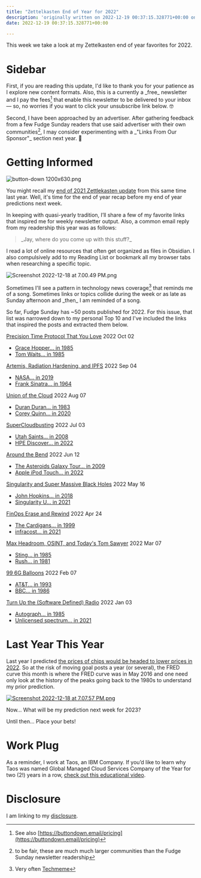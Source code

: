 ```yaml
---
title: "Zettelkasten End of Year for 2022"
description: 'originally written on 2022-12-19 00:37:15.328771+00:00 on LAMP with vi, WordPress, Jekyll, Gatsby Cloud, Netlify, Revue, Substack, or Buttondown'
date: 2022-12-19 00:37:15.328771+00:00

---
```


This week we take a look at my Zettelkasten end of year favorites for 2022.

# Sidebar

First, if you are reading this update, I'd like to thank you for your patience as I explore new content formats. Also, this is a currently a \_free\_ newsletter and I pay the fees[^0] that enable this newsletter to be delivered to your inbox — so, no worries if you want to click your unsubscribe link below. 🤓

Second, I have been approached by an advertiser. After gathering feedback from a few Fudge Sunday readers that use said advertiser with their own communities[^1], I may consider experimenting with a \_"Links From Our Sponsor"\_ section next year. 🤔

# Getting Informed

![button-down 1200x630.png](https://buttondown-attachments.s3.us-west-2.amazonaws.com/images/c81ca173-9c49-4958-8bf9-094528d4e27c.png)

You might recall my [end of 2021 Zettlekasten update](https://fudge.org/archive/fudge-sunday-zettelkasten-end-of-year-favorites) from this same time last year. Well, it's time for the end of year recap before my end of year predictions next week. 

In keeping with quasi-yearly tradition, I’ll share a few of my favorite links that inspired me for weekly newsletter output. Also, a common email reply from my readership this year was as follows:

> \_Jay, where do you come up with this stuff?\_ 

I read a lot of online resources that often get organized as files in Obsidian. I also compulsively add to my Reading List or bookmark all my browser tabs when researching a specific topic.

![Screenshot 2022-12-18 at 7.00.49 PM.png](https://buttondown-attachments.s3.us-west-2.amazonaws.com/images/20cd5cc8-7ee9-4ded-9a21-af75c2d3fea9.png) 

Sometimes I'll see a pattern in technology news coverage[^2] that reminds me of a song. Sometimes links or topics collide during the week or as late as Sunday afternoon and \_then\_ I am reminded of a song.

So far, Fudge Sunday has ~50 posts published for 2022. For this issue, that list was narrowed down to my personal Top 10 and I've included the links that inspired the posts and extracted them below.

[Precision Time Protocol That You Love](https://fudge.org/archive/precision-time-protocol-that-you-love/) 2022 Oct 02

- [Grace Hopper... in 1985](https://www.youtube.com/watch?v=ZR0ujwlvbkQ)
- [Tom Waits... in 1985](https://www.youtube.com/watch?v=VhWTDvPLGTE)

[Artemis, Radiation Hardening, and IPFS](https://fudge.org/archive/artemis-radiation-hardening-and-ipfs/) 2022 Sep 04

- [NASA... in 2019](https://www.youtube.com/watch?v=ozdt9z7V4xY)
- [Frank Sinatra... in 1964](https://www.youtube.com/watch?v=ZEcqHA7dbwM)

[Union of the Cloud](https://fudge.org/archive/union-of-the-cloud/) 2022 Aug 07

- [Duran Duran... in 1983](https://www.youtube.com/watch?v=n6p5Q6\_JBes)
- [Corey Quinn... in 2020](https://www.youtube.com/watch?v=uLk08Ohu-B0)

[SuperCloudbusting](https://fudge.org/archive/supercloudbusting/) 2022 Jul 03

- [Utah Saints... in 2008](https://www.youtube.com/watch?v=m97WlpsuU74)
- [HPE Discover... in 2022](https://www.youtube.com/clip/Ugkxuqz4mHpv77X7LEXAuKgoE8ppQyWiUJsU)

[Around the Bend](https://fudge.org/archive/around-the-bend/) 2022 Jun 12

- [The Asteroids Galaxy Tour... in 2009](https://www.youtube.com/watch?v=XoGMg6Uz8jg)
- [Apple iPod Touch... in 2022](https://www.techmeme.com/220510/p29?utm\_campaign=Start%20the%20week%20more%20informed&utm\_medium=email&utm\_source=Revue%20newsletter#a220510p29)

[Singularity and Super Massive Black Holes](https://fudge.org/archive/fudge-sunday-singularity-and-super-massive-black) 2022 May 16

- [John Hopkins... in 2018](https://www.youtube.com/watch?v=lkvnpHFajt0)
- [Singularity U... in 2021](https://www.nytimes.com/2021/02/16/us/peter-diamandis-covid-ca.html)

[FinOps Erase and Rewind](https://fudge.org/archive/fudge-sunday-finops-erase-and-rewind) 2022 Apr 24

- [The Cardigans... in 1999](https://www.youtube.com/watch?v=6WOYnv59Bi8)
- [infracost... in 2021](https://github.com/infracost)

[Max Headroom, OSINT, and Today's Tom Sawyer](https://fudge.org/archive/fudge-sunday-max-headroom-osint-and-todays-tom/) 2022 Mar 07

- [Sting... in 1985](https://www.youtube.com/watch?v=wHylQRVN2Qs)
- [Rush... in 1981](https://www.youtube.com/watch?v=auLBLk4ibAk)

[99 6G Balloons](https://fudge.org/archive/fudge-sunday-99-6g-balloons) 2022 Feb 07

- [AT&T... in 1993](https://www.youtube.com/watch?v=iJK792H3eBU) 
- [BBC... in 1986](https://www.youtube.com/watch?v=9or2BpV0W9g)

[Turn Up the (Software Defined) Radio](https://fudge.org/archive/fudge-sunday-turn-up-the-software-defined-radio) 2022 Jan 03

- [Autograph... in 1985](https://www.latimes.com/archives/la-xpm-1985-04-18-ca-23782-story.html)
- [Unlicensed spectrum... in 2021](https://www.fiercewireless.com/wireless/fcc-prevails-6-ghz-court-challenge-led-att)


# Last Year This Year

Last year I predicted [the prices of chips would be headed to lower prices in 2022](https://fudge.org/archive/fudge-sunday-cheap-as-chips-in-2022/). So at the risk of moving goal posts a year (or several), the FRED curve this month is where the FRED curve was in May 2016 and one need only look at the history of the peaks going back to the 1980s to understand my prior prediction.

[![Screenshot 2022-12-18 at 7.07.57 PM.png](https://buttondown-attachments.s3.us-west-2.amazonaws.com/images/5c958749-180c-4480-aa63-50b27eb64d15.png)](https://fred.stlouisfed.org/series/PCU334413334413A)

Now... What will be my prediction next week for 2023?

Until then... Place your bets!

# Work Plug

As a reminder, I work at Taos, an IBM Company. If you’d like to learn why Taos was named Global Managed Cloud Services Company of the Year for two (2!) years in a row, [check out this educational video](https://www.youtube.com/watch?v=NblWmkCvxiI).



# Disclosure

I am linking to my [disclosure](https://jaycuthrell.com/disclosure/).

[^0]: See also [https://buttondown.email/pricing](https://buttondown.email/pricing)
[^1]: to be fair, these are much much larger communities than the Fudge Sunday newsletter readership
[^2]: Very often [Techmeme](https://techmeme.com)